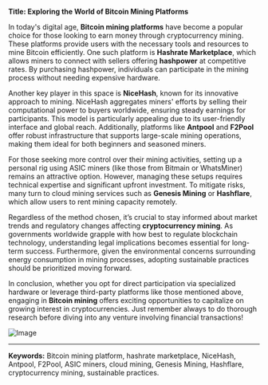 **Title: Exploring the World of Bitcoin Mining Platforms**

In today's digital age, **Bitcoin mining platforms** have become a popular choice for those looking to earn money through cryptocurrency mining. These platforms provide users with the necessary tools and resources to mine Bitcoin efficiently. One such platform is **Hashrate Marketplace**, which allows miners to connect with sellers offering **hashpower** at competitive rates. By purchasing hashpower, individuals can participate in the mining process without needing expensive hardware.

Another key player in this space is **NiceHash**, known for its innovative approach to mining. NiceHash aggregates miners' efforts by selling their computational power to buyers worldwide, ensuring steady earnings for participants. This model is particularly appealing due to its user-friendly interface and global reach. Additionally, platforms like **Antpool** and **F2Pool** offer robust infrastructure that supports large-scale mining operations, making them ideal for both beginners and seasoned miners.

For those seeking more control over their mining activities, setting up a personal rig using ASIC miners (like those from Bitmain or WhatsMiner) remains an attractive option. However, managing these setups requires technical expertise and significant upfront investment. To mitigate risks, many turn to cloud mining services such as **Genesis Mining** or **Hashflare**, which allow users to rent mining capacity remotely.

Regardless of the method chosen, it’s crucial to stay informed about market trends and regulatory changes affecting **cryptocurrency mining**. As governments worldwide grapple with how best to regulate blockchain technology, understanding legal implications becomes essential for long-term success. Furthermore, given the environmental concerns surrounding energy consumption in mining processes, adopting sustainable practices should be prioritized moving forward.

In conclusion, whether you opt for direct participation via specialized hardware or leverage third-party platforms like those mentioned above, engaging in **Bitcoin mining** offers exciting opportunities to capitalize on growing interest in cryptocurrencies. Just remember always to do thorough research before diving into any venture involving financial transactions!

![Image](https://github.com/user-attachments/assets/3be06921-4469-491d-bd37-5f14c53422b7)

---

**Keywords:** Bitcoin mining platform, hashrate marketplace, NiceHash, Antpool, F2Pool, ASIC miners, cloud mining, Genesis Mining, Hashflare, cryptocurrency mining, sustainable practices.